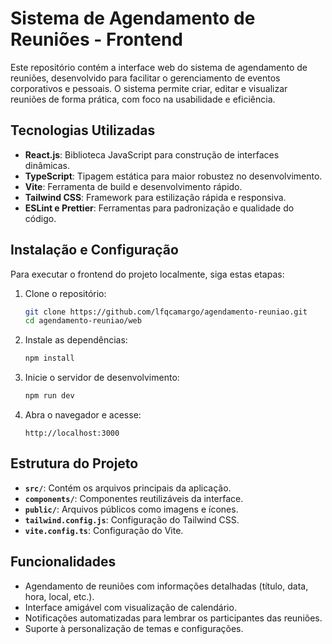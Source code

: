 # Sistema de Agendamento de Reuniões - Frontend

Este repositório contém a interface web do sistema de agendamento de reuniões, desenvolvido para facilitar o gerenciamento de eventos corporativos e pessoais. O sistema permite criar, editar e visualizar reuniões de forma prática, com foco na usabilidade e eficiência.

## Tecnologias Utilizadas

- **React.js**: Biblioteca JavaScript para construção de interfaces dinâmicas.
- **TypeScript**: Tipagem estática para maior robustez no desenvolvimento.
- **Vite**: Ferramenta de build e desenvolvimento rápido.
- **Tailwind CSS**: Framework para estilização rápida e responsiva.
- **ESLint e Prettier**: Ferramentas para padronização e qualidade do código.

## Instalação e Configuração

Para executar o frontend do projeto localmente, siga estas etapas:

1. Clone o repositório:
   ```bash
   git clone https://github.com/lfqcamargo/agendamento-reuniao.git
   cd agendamento-reuniao/web
   ```

2. Instale as dependências:
   ```bash
   npm install
   ```

3. Inicie o servidor de desenvolvimento:
   ```bash
   npm run dev
   ```

4. Abra o navegador e acesse:
   ```
   http://localhost:3000
   ```

## Estrutura do Projeto

- **`src/`**: Contém os arquivos principais da aplicação.
- **`components/`**: Componentes reutilizáveis da interface.
- **`public/`**: Arquivos públicos como imagens e ícones.
- **`tailwind.config.js`**: Configuração do Tailwind CSS.
- **`vite.config.ts`**: Configuração do Vite.

## Funcionalidades

- Agendamento de reuniões com informações detalhadas (título, data, hora, local, etc.).
- Interface amigável com visualização de calendário.
- Notificações automatizadas para lembrar os participantes das reuniões.
- Suporte à personalização de temas e configurações.
